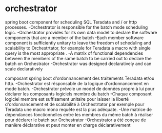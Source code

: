 




# orchestrator

spring boot component for scheduling SQL Teradata and / or http processes. 
-Orchestrator is responsible for the batch mode scheduling logic. 
-Orchestrator provides for its own data model to declare the software components that are a member of the batch 
-Each member software component is sufficiently unitary to leave the freedom of scheduling and scalability to Orchestrtator, for example for Teradata a macro with single query  is the most appropriate .
-A matrix of functional dependencies between the members of the same batch to be carried out to declare the batch on Orchestrator
-Orchestrator was designed declaratively and can scale declaratively







composant spring boot d'ordonnancement des traitements Teradata et/ou http.
-Orchestrator est résponsable de la logique d'ordonnancement en mode batch.
-Orchestrator prévoie un model de données propre à lui pour déclarer les composants logiciels membre du batch
-Chaque composant logiciel membre est suffisament unitaire pour laisser la liberté d'ordonnancement et de scalabilité à Orchestrtator par exemple pour Teradata une macro mono requête est la plus adéquate.
-Une matrice de dépendances fonctionnelles entre les membres du même batch à réaliser pour déclarer le batch sur Orchestrator
-Orchestrator a été conçue de manière déclarative et peut monter en charge déclarativement 


